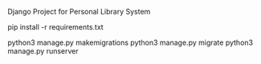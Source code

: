 Django Project for Personal Library System

pip install -r requirements.txt

python3 manage.py makemigrations
python3 manage.py migrate
python3 manage.py runserver